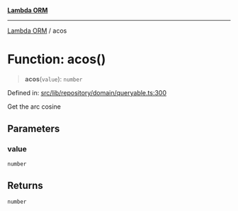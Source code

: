 [**Lambda ORM**](../README.md)

***

[Lambda ORM](../README.md) / acos

# Function: acos()

> **acos**(`value`): `number`

Defined in: [src/lib/repository/domain/queryable.ts:300](https://github.com/lambda-orm/lambdaorm-base/blob/54d568062b637a6aed5442a048b140146d1f573b/src/lib/repository/domain/queryable.ts#L300)

Get the arc cosine

## Parameters

### value

`number`

## Returns

`number`
